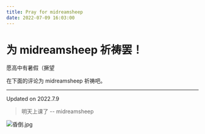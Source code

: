 ```yaml
---
title: Pray for midreamsheep
date: 2022-07-09 16:03:00
---
```

# 为 midreamsheep 祈祷罢！
愿高中有暑假（撅望

在下面的评论为 midreamsheep 祈祷吧。

---

Updated on 2022.7.9

> 明天上课了
> -- midreamsheep

![昏倒.jpg](https://mmbiz.qpic.cn/mmbiz_jpg/fDFIicLQOSHSndicJUibV0MjStiaeWImicR46tU7Sh4s8qDzMVibqY4UDWJBDv7tQJyMc5ibvZ2bMwaGic4uM5wV6fWEQA/640?wx_fmt=jpeg&wxfrom=5&wx_lazy=1&wx_co=1)
